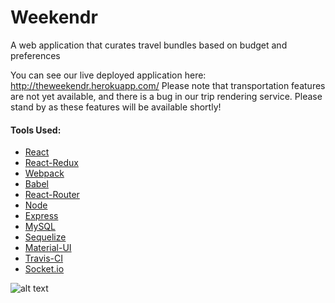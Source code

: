 # Weekendr
A web application that curates travel bundles based on budget and preferences

You can see our live deployed application here: http://theweekendr.herokuapp.com/
Please note that transportation features are not yet available, and there is a bug in our trip rendering service. Please stand by as these features will be available shortly!

#### Tools Used:

* [React](https://facebook.github.io/react/)
* [React-Redux](https://github.com/reactjs/redux)
* [Webpack](https://webpack.github.io/)
* [Babel](https://babeljs.io/)
* [React-Router](https://github.com/rackt/react-router)
* [Node](https://nodejs.org/en/)
* [Express](http://expressjs.com/)
* [MySQL](https://www.mysql.com/)
* [Sequelize](http://docs.sequelizejs.com/en/v3/)
* [Material-UI](http://www.material-ui.com/#/)
* [Travis-CI](https://travis-ci.org/)
* [Socket.io](http://socket.io/)


![alt text](https://github.com/Weekendr/Weekendr/blob/dev/client/assets/images/weekendr_wireframe.jpg)

